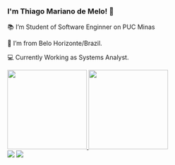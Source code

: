 ### I'm Thiago Mariano de Melo! 👋

:books: I’m Student of Software Enginner on PUC Minas
	
:house_with_garden: I’m from Belo Horizonte/Brazil.

:computer: Currently Working as Systems Analyst.

<div>
  <a href="https://github.com/ThiagoMarianoMelo">
  <img height="180em" src="https://github-readme-stats-sigma-five.vercel.app/api?username=ThiagoMarianoMelo&show_icons=true&theme=dracula&include_all_commits=true&count_private=true"/>
  <img height="180em" src="https://github-readme-stats-sigma-five.vercel.app/api/top-langs/?username=ThiagoMarianoMelo&layout=compact&langs_count=7&theme=dracula"/>
</div>
 
<div> 
   <a href="https://www.linkedin.com/in/thiago-mariano-de-melo-404528225/" target="_blank"><img src="https://img.shields.io/badge/-LinkedIn-%230077B5?style=for-the-badge&logo=linkedin&logoColor=white" target="_blank"></a>   
  <a href = "mailto:thiago.17mel@gmail.com"><img src="https://img.shields.io/badge/Gmail-D14836?style=for-the-badge&logo=gmail&logoColor=white" target="_blank"></a>
</div>
